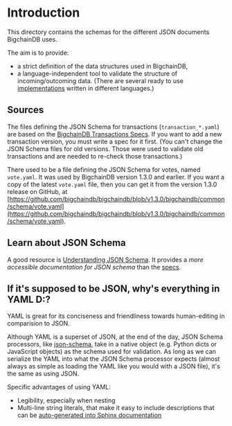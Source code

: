 <!---
# Rubilink-Blockchain © 2023 Interplanetary Database Association e.V.,
# Rubilink-Blockchain and IPDB software contributors.
SPDX-License-Identifier: (Apache-2.0 AND CC-BY-4.0)
Code is Apache-2.0 and docs are CC-BY-4.0
--->

# Introduction

This directory contains the schemas for the different JSON documents BigchainDB uses.

The aim is to provide:

- a strict definition of the data structures used in BigchainDB,
- a language-independent tool to validate the structure of incoming/outcoming
  data. (There are several ready to use
  [implementations](http://json-schema.org/implementations.html) written in
  different languages.)

## Sources

The files defining the JSON Schema for transactions (`transaction_*.yaml`)
are based on the [BigchainDB Transactions Specs](https://github.com/bigchaindb/BEPs/tree/master/tx-specs).
If you want to add a new transaction version,
you must write a spec for it first.
(You can't change the JSON Schema files for old versions.
Those were used to validate old transactions
and are needed to re-check those transactions.)

There used to be a file defining the JSON Schema for votes, named `vote.yaml`.
It was used by BigchainDB version 1.3.0 and earlier.
If you want a copy of the latest `vote.yaml` file,
then you can get it from the version 1.3.0 release on GitHub, at
[https://github.com/bigchaindb/bigchaindb/blob/v1.3.0/bigchaindb/common/schema/vote.yaml](https://github.com/bigchaindb/bigchaindb/blob/v1.3.0/bigchaindb/common/schema/vote.yaml).

## Learn about JSON Schema

A good resource is [Understanding JSON Schema](http://spacetelescope.github.io/understanding-json-schema/index.html).
It provides a *more accessible documentation for JSON schema* than the [specs](http://json-schema.org/documentation.html).

## If it's supposed to be JSON, why's everything in YAML D:?

YAML is great for its conciseness and friendliness towards human-editing in comparision to JSON.

Although YAML is a superset of JSON, at the end of the day, JSON Schema processors, like
[json-schema](http://python-jsonschema.readthedocs.io/en/latest/), take in a native object (e.g.
Python dicts or JavaScript objects) as the schema used for validation. As long as we can serialize
the YAML into what the JSON Schema processor expects (almost always as simple as loading the YAML
like you would with a JSON file), it's the same as using JSON.

Specific advantages of using YAML:
 - Legibility, especially when nesting
 - Multi-line string literals, that make it easy to include descriptions that can be [auto-generated
   into Sphinx documentation](/docs/server/generate_schema_documentation.py)
